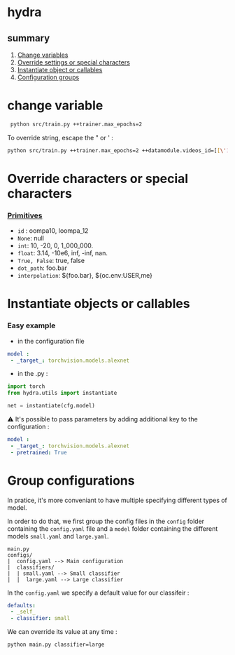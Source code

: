 ﻿# hydra
## summary
1. [Change variables](#change)
2. [Override settings or special characters](#spe)
3. [Instantiate object or callables](#objects)
4. [Configuration groups](#groups)


# change variable <a name="change"> </a>
```bash
 python src/train.py ++trainer.max_epochs=2
```

To override string, escape the " or ' : 
```bash
python src/train.py ++trainer.max_epochs=2 ++datamodule.videos_id=[[\'13025\',\'13032\'],[\'13212\'],[\'13025\',\'13032\']]
```

# Override characters or special characters <a name="spe"> </a>

### [Primitives](https://hydra.cc/docs/advanced/override_grammar/basic/#primitives "Direct link to heading")

-   `id`  : oompa10, loompa_12
-   `None`: null
-   `int`: 10, -20, 0, 1_000_000.
-   `float`: 3.14, -10e6, inf, -inf, nan.
-   `True, False`: true, false
-   `dot_path`: foo.bar
-   `interpolation`: ${foo.bar}, ${oc.env:USER,me}

# Instantiate objects or callables <a name="objects"></a>
### Easy example
- in the configuration file 
```yaml
model : 
 - _target_: torchvision.models.alexnet
```

- in the .py : 
```python 
import torch
from hydra.utils import instantiate

net = instantiate(cfg.model)
```

⚠️ It's possible to pass parameters by adding additional key to the configuration : 

```yaml
model : 
 - _target_: torchvision.models.alexnet
 - pretrained: True
```

# Group configurations <a name="groups"></a>

In pratice, it's more conveniant to have multiple specifying different types of model.  

In order to do that, we first group the config files in the `config` folder containing the `config.yaml` file and a `model` folder containing the different models `small.yaml` and `large.yaml`.
```
main.py
configs/
|  config.yaml --> Main configuration
|  classifiers/
|  | small.yaml --> Small classifier
|  |  large.yaml --> Large classifier
```

In the `config.yaml` we specify a default value for our classifeir : 
```yaml
defaults: 
 - _self_
 - classifier: small
```

We can override its value at any time :
```bash 
python main.py classifier=large
```
